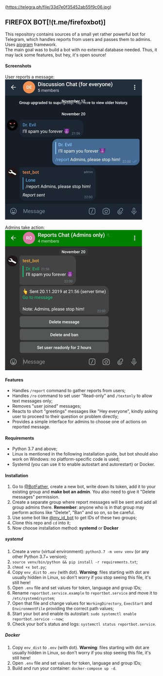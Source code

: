  (https://telegra.ph/file/33d7e0f35452ab55f9c06.jpg) 
## FIREFOX BOT[!(t.me/firefoxbot)]

This repository contains sources of a small yet rather powerful bot for Telegram, which handles reports from users and passes them to admins. Uses [aiogram](https://github.com/aiogram/aiogram) framework.  
The main goal was to build a bot with no external database needed. Thus, it may lack some features, but hey, it's open source!

#### Screenshots
User reports a message:  
![User reports a message in regular chat](screenshots/users_view.jpg)

Admins take action:  
![Admins get report in a special chat](screenshots/admin_view.jpg)

#### Features
* Handles `/report` command to gather reports from users;  
* Handles `/ro` command to set user "Read-only" and `/textonly` to allow text messages only;
* Removes "user joined" messages;  
* Reacts to short "greetings" messages like "Hey everyone", kindly asking user to proceed to their question or problem directly;  
* Provides a simple interface for admins to choose one of actions on reported message.

#### Requirements
* Python 3.7 and above;  
* Linux is mentioned in the following installation guide, but bot should also work on Windows: no platform-specific code is used;  
* Systemd (you can use it to enable autostart and autorestart) or Docker.

#### Installation  
1. Go to [@BotFather](https://t.me/telegram), create a new bot, write down its token, add it to your existing group 
and **make bot an admin**. You also need to give it "Delete messages" permission.  
2. Create a separate group where report messages will be sent and add all group admins there. 
**Remember**: anyone who is in that group may perform actions like "Delete", "Ban" and so on, so be careful.  
3. Use some bot like [@my_id_bot](https://t.me/my_id_bot) to get IDs of these two groups;  
3. Clone this repo and `cd` into it;  
4. Now choose installation method: **systemd** or **Docker**

##### systemd
1. Create a venv (virtual environment): `python3.7 -m venv venv` (or any other Python 3.7+ version);  
2. `source venv/bin/python && pip install -r requirements.txt`;  
3. `chmod +x bot.py`;  
4. Copy `env_dist` to `.env` (with dot). **Warning**: files starting with dot are usually hidden in Linux, 
so don't worry if you stop seeing this file, it's still here!  
5. Open `.env` file and set values for token, language and group IDs;  
6. Rename  `reportbot.service.example` to `reportbot.service` and move it to `/etc/systemd/system`;  
7. Open that file and change values for `WorkingDirectory`, `ExecStart` and `EnvironmentFile` providing the correct 
path values;  
8. Start your bot and enable its autostart: `sudo systemctl enable reportbot.service --now`;  
9. Check your bot's status and logs: `systemctl status reportbot.service`.

##### Docker
1. Copy `env_dist` to `.env` (with dot). **Warning**: files starting with dot are usually hidden in Linux, 
so don't worry if you stop seeing this file, it's still here!  
2. Open `.env` file and set values for token, language and group IDs;  
3. Build and run your container: `docker-compose up -d`.